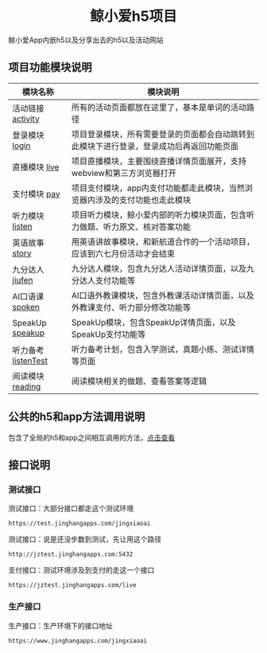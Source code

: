 <!-- 项目大标题 -->
<h1 align="center">鲸小爱h5项目</h1>
<!-- 项目说明 -->
鲸小爱App内嵌h5以及分享出去的h5以及活动网站

<!--项目功能模块说明-->
## 项目功能模块说明
| 模块名称 | 模块说明 |
|--------|-----------
|活动链接 [activity](./module/activity)|所有的活动页面都放在这里了，基本是单词的活动路径
|登录模块 [login](./module/login)|项目登录模块，所有需要登录的页面都会自动跳转到此模块下进行登录，登录成功后再返回功能页面
|直播模块 [live](./module/live)|项目直播模块，主要围绕直播详情页面展开，支持webview和第三方浏览器打开
|支付模块 [pay](./module/pay)|项目支付模块，app内支付功能都走此模块，当然浏览器内涉及的支付功能也走此模块
|听力模块 [listen](./module/listen)|项目听力模块，鲸小爱内部的听力模块页面，包含听力做题、听力原文、核对答案功能
|英语故事 [story](./module/story)|用英语讲故事模块，和新航道合作的一个活动项目，应该到六七月份活动才会结束
|九分达人 [jiufen](./module/jiufen)|九分达人模块，包含九分达人活动详情页面，以及九分达人支付功能等
|AI口语课 [spoken](./module/spoken)|AI口语外教课模块，包含外教课活动详情页面，以及外教课支付、听力部分修改功能等
|SpeakUp [speakup](./module/speakup)|SpeakUp模块，包含SpeakUp详情页面，以及SpeakUp支付功能等
|听力备考 [listenTest](./module/listenTest)|听力备考计划，包含入学测试，真题小练、测试详情等页面
|阅读模块 [reading](./module/reading)|阅读模块相关的做题、查看答案等逻辑

<!--页面公共h5和app交互方法模块说明-->
## 公共的h5和app方法调用说明
包含了全局的h5和app之间相互调用的方法，[点击查看](./module/utils/bridge.md)


## 接口说明

### 测试接口
测试接口：大部分接口都走这个测试环境
```
https://test.jinghangapps.com/jingxiaoai
```
测试接口：说是还没步数到测试，先让用这个路径
```
http://jztest.jinghangapps.com:5432
```
支付接口：测试环境涉及到支付的走这一个接口
```
https://jztest.jinghangapps.com/live
```
### 生产接口
生产接口：生产环境下的接口地址
```
https://www.jinghangapps.com/jingxiaoai
```
